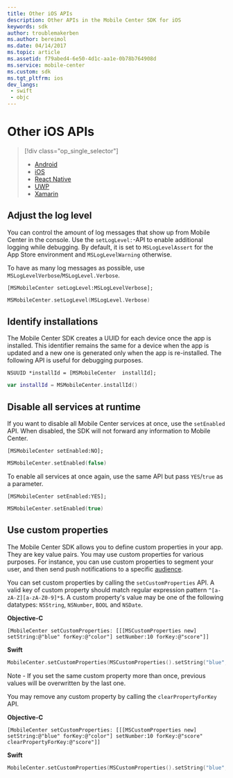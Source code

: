 ```yaml
---
title: Other iOS APIs
description: Other APIs in the Mobile Center SDK for iOS
keywords: sdk
author: troublemakerben
ms.author: bereimol
ms.date: 04/14/2017
ms.topic: article
ms.assetid: f79abed4-6e50-4d1c-aa1e-0b78b764908d
ms.service: mobile-center
ms.custom: sdk
ms.tgt_pltfrm: ios
dev_langs:  
 - swift
 - objc 
---
```


# Other iOS APIs

> [!div class="op_single_selector"]
> * [Android](android.md)
> * [iOS](ios.md)
> * [React Native](react-native.md)
> * [UWP](uwp.md)
> * [Xamarin](xamarin.md)

## Adjust the log level

You can control the amount of log messages that show up from Mobile Center in the console. Use the `setLogLevel:`-API to enable additional logging while debugging. By default, it is set to `MSLogLevelAssert` for the App Store environment and `MSLogLevelWarning` otherwise.

To have as many log messages as possible, use `MSLogLevelVerbose`/`MSLogLevel.Verbose`.

```objc
[MSMobileCenter setLogLevel:MSLogLevelVerbose];
```
```swift
MSMobileCenter.setLogLevel(MSLogLevel.Verbose)
```

## Identify installations

The Mobile Center SDK creates a UUID for each device once the app is installed. This identifier remains the same for a device when the app is updated and a new one is generated only when the app is re-installed. The following API is useful for debugging purposes.

```objc
NSUUID *installId = [MSMobileCenter  installId];
```
```swift
var installId = MSMobileCenter.installId()
```

## Disable all services at runtime

If you want to disable all Mobile Center services at once, use the `setEnabled` API. When disabled, the SDK will not forward any information to Mobile Center.

```objc
[MSMobileCenter setEnabled:NO];
```
```swift
MSMobileCenter.setEnabled(false)
```

To enable all services at once again, use the same API but pass `YES`/`true` as a parameter.

```objc
[MSMobileCenter setEnabled:YES];
```
```swift
MSMobileCenter.setEnabled(true)
```

## Use custom properties

The Mobile Center SDK allows you to define custom properties in your app. They are key value pairs. You may use custom properties for various purposes. For instance, you can use custom properties to segment your user, and then send push notifications to a specific [audience](https://docs.microsoft.com/en-us/mobile-center/push/#audiences).

You can set custom properties by calling the `setCustomProperties` API. A valid key of custom property should match regular expression pattern `^[a-zA-Z][a-zA-Z0-9]*$`. A custom property's value may be one of the following datatypes: `NSString`, `NSNumber`, `BOOL` and `NSDate`.

**Objective-C**

```obj-c
[MobileCenter setCustomProperties: [[[MSCustomProperties new] setString:@"blue" forKey:@"color"] setNumber:10 forKey:@"score"]]
```

**Swift**

```swift
MobileCenter.setCustomProperties(MSCustomProperties().setString("blue", forKey: "color").setNumber((10), forKey: "score"))
```
Note - If you set the same custom property more than once, previous values will be overwritten by the last one.

You may remove any custom property by calling the `clearPropertyForKey` API.

**Objective-C**

```obj-c
[MobileCenter setCustomProperties: [[[MSCustomProperties new] setString:@"blue" forKey:@"color"] setNumber:10 forKey:@"score" clearPropertyForKey:@"score"]]
```

**Swift**

```swift
MobileCenter.setCustomProperties(MSCustomProperties().setString("blue", forKey: "color").setNumber((10), forKey: "score").clearProperty(forKey: "score"))
```
